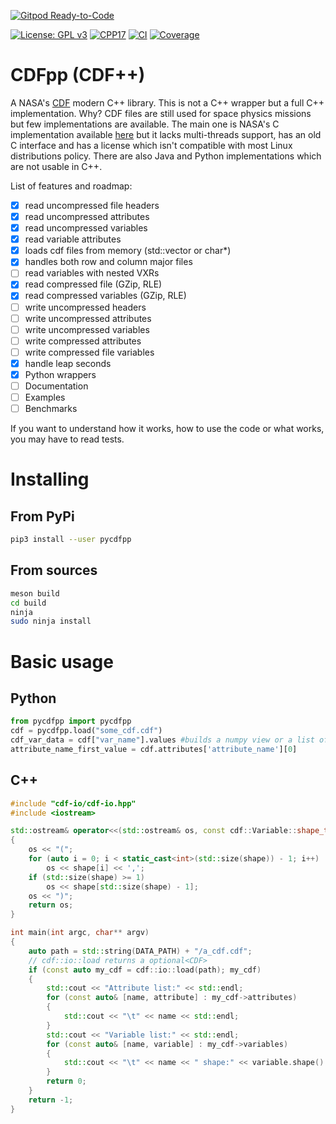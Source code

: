 [![Gitpod Ready-to-Code](https://img.shields.io/badge/Gitpod-Ready--to--Code-blue?logo=gitpod)](https://gitpod.io/#https://github.com/SciQLop/CDFpp) 

[![License: GPL v3](https://img.shields.io/badge/License-GPLv3-blue.svg)](https://www.gnu.org/licenses/gpl-3.0)
[![CPP17](https://img.shields.io/badge/Language-C++17-blue.svg)]()
[![CI](https://github.com/SciQLop/CDFpp/workflows/C//C++%20CI/badge.svg)](https://github.com/SciQLop/CDFpp/actions?query=workflow%3A%22C%2FC%2B%2B+CI%22)
[![Coverage](https://codecov.io/gh/SciQLop/CDFpp/coverage.svg?branch=master)](https://codecov.io/gh/SciQLop/CDFpp/branch/master)

# CDFpp (CDF++)
A NASA's [CDF](https://cdf.gsfc.nasa.gov/) modern C++ library. 
This is not a C++ wrapper but a full C++ implementation.
Why? CDF files are still used for space physics missions but few implementations are available.
The main one is NASA's C implementation available [here](https://cdf.gsfc.nasa.gov/) but it lacks multi-threads support, has an old C interface and has a license which isn't compatible with most Linux distributions policy.
There are also Java and Python implementations which are not usable in C++.

List of features and roadmap:

- [x] read uncompressed file headers
- [x] read uncompressed attributes
- [x] read uncompressed variables
- [x] read variable attributes
- [x] loads cdf files from memory (std::vector<char> or char*)
- [x] handles both row and column major files
- [ ] read variables with nested VXRs
- [x] read compressed file (GZip, RLE)
- [x] read compressed variables (GZip, RLE)
- [ ] write uncompressed headers
- [ ] write uncompressed attributes
- [ ] write uncompressed variables
- [ ] write compressed attributes
- [ ] write compressed file variables
- [x] handle leap seconds
- [x] Python wrappers
- [ ] Documentation
- [ ] Examples
- [ ] Benchmarks

If you want to understand how it works, how to use the code or what works, you may have to read tests.

# Installing

## From PyPi

```bash
pip3 install --user pycdfpp
```

## From sources

```bash
meson build
cd build
ninja
sudo ninja install
```

# Basic usage

## Python

```python
from pycdfpp import pycdfpp
cdf = pycdfpp.load("some_cdf.cdf")
cdf_var_data = cdf["var_name"].values #builds a numpy view or a list of strings
attribute_name_first_value = cdf.attributes['attribute_name'][0]
```

## C++
```cpp
#include "cdf-io/cdf-io.hpp"
#include <iostream>

std::ostream& operator<<(std::ostream& os, const cdf::Variable::shape_t& shape)
{
    os << "(";
    for (auto i = 0; i < static_cast<int>(std::size(shape)) - 1; i++)
        os << shape[i] << ',';
    if (std::size(shape) >= 1)
        os << shape[std::size(shape) - 1];
    os << ")";
    return os;
}

int main(int argc, char** argv)
{
    auto path = std::string(DATA_PATH) + "/a_cdf.cdf";
    // cdf::io::load returns a optional<CDF>
    if (const auto my_cdf = cdf::io::load(path); my_cdf)
    {
        std::cout << "Attribute list:" << std::endl;
        for (const auto& [name, attribute] : my_cdf->attributes)
        {
            std::cout << "\t" << name << std::endl;
        }
        std::cout << "Variable list:" << std::endl;
        for (const auto& [name, variable] : my_cdf->variables)
        {
            std::cout << "\t" << name << " shape:" << variable.shape() << std::endl;
        }
        return 0;
    }
    return -1;
}
```

